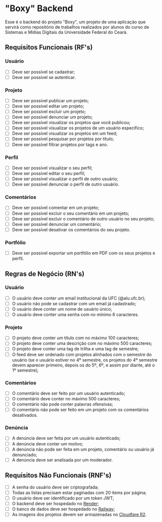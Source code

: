 # "Boxy" Backend

Esse é o backend do projeto "Boxy", um projeto de uma aplicação que servirá como repositório de trabalhos realizados por alunos do curso de Sistemas e Mídias Digitais da Universidade Federal do Ceará.

## Requisitos Funcionais (RF's)

### Usuário

- [ ] Deve ser possível se cadastrar;
- [ ] Deve ser possível se autenticar.

### Projeto

- [ ] Deve ser possível publicar um projeto;
- [ ] Deve ser possível editar um projeto;
- [ ] Deve ser possível excluir um projeto;
- [ ] Deve ser possível denunciar um projeto;
- [ ] Deve ser possível visualizar os projetos que você publicou;
- [ ] Deve ser possível visualizar os projetos de um usuário específico;
- [ ] Deve ser possível visualizar os projetos em um feed;
- [ ] Deve ser possível pesquisar por projetos por título;
- [ ] Deve ser possível filtrar projetos por tags e ano.

### Perfil

- [ ] Deve ser possível visualizar o seu perfil;
- [ ] Deve ser possível editar o seu perfil;
- [ ] Deve ser possível visualizar o perfil de outro usuário;
- [ ] Deve ser possível denunciar o perfil de outro usuário.

### Comentários

- [ ] Deve ser possível comentar em um projeto;
- [ ] Deve ser possível excluir o seu comentário em um projeto;
- [ ] Deve ser possível excluir o comentário de outro usuário no seu projeto;
- [ ] Deve ser possível denunciar um comentário;
- [ ] Deve ser possível desativar os comentários do seu projeto.

### Portfólio

- [ ] Deve ser possível exportar um portfólio em PDF com os seus projetos e perfil.

<!-- ### Moderação

- [ ] Deve ser possível um moderador visualizar todas as denúncias;
- [ ] Deve ser possível um moderador excluir um projeto denunciado;
- [ ] Deve ser possível um moderador excluir um comentário denunciado;
- [ ] Deve ser possível um moderador banir um usuário denunciado;
- [ ] Deve ser possível um moderador desbanir um usuário banido;
- [ ] Deve ser possível um moderador desativar um projeto denunciado;
- [ ] Deve ser possível um moderador desativar um comentário denunciado. -->

## Regras de Negócio (RN's)

### Usuário

- [ ] O usuário deve conter um email institucional da UFC (@alu.ufc.br);
- [ ] O usuário não pode se cadastrar com um email já cadastrado;
- [ ] O usuário deve conter um nome de usuário único;
- [ ] O usuário deve conter uma senha com no mínimo 6 caracteres.

### Projeto

- [ ] O projeto deve conter um título com no máximo 100 caracteres;
- [ ] O projeto deve conter uma descrição com no máximo 500 caracteres;
- [ ] O projeto deve conter uma tag de trilha e uma tag de semestre;
- [ ] O feed deve ser ordenado com projetos alinhados com o semestre do usuário (se o usuário estiver no 4º semestre, os projetos do 4º semestre devem aparecer primeiro, depois os do 5º, 6º, e assim por diante, até o 1º semestre);

### Comentários

- [ ] O comentário deve ser feito por um usuário autenticado;
- [ ] O comentário deve conter no máximo 500 caracteres;
- [ ] O comentário não pode conter palavras ofensivas;
- [ ] O comentário não pode ser feito em um projeto com os comentários desativados.

### Denúncia

- [ ] A denúncia deve ser feita por um usuário autenticado;
- [ ] A denúncia deve conter um motivo;
- [ ] A denúncia não pode ser feita em um projeto, comentário ou usuário já denunciado;
- [ ] A denúncia deve ser analisada por um moderador.

<!-- ### Moderação

- [ ] O moderador deve ser um usuário autenticado;
- [ ] O moderador deve ser um usuário com a role de moderador;
- [ ] O moderador deve excluir o projeto, comentário ou banir o usuário denunciado se a denúncia for procedente;
- [ ] O moderador deve notificar o usuário denunciado sobre a denúncia e a ação tomada;
- [ ] O moderador deve notificar o usuário denunciante sobre a ação tomada. -->

## Requisitos Não Funcionais (RNF's)

- [ ] A senha do usuário deve ser criptografada;
- [ ] Todas as listas precisam estar paginadas com 20 items por página;
- [ ] O usuário deve ser identificado por um token JWT;
- [ ] O backend deve ser hospedado no [Render](https://render.com/);
- [ ] O banco de dados deve ser hospedado no [Railway](https://railway.app/);
- [ ] As imagens dos projetos devem ser armazenadas no [Cloudfare R2](https://www.cloudflare.com/pt-br/developer-platform/r2/).
